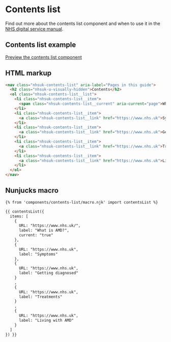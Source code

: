 # Contents list

Find out more about the contents list component and when to use it in the [NHS digital service manual](https://beta.nhs.uk/service-manual/).

## Contents list example

[Preview the contents list component]()

## HTML markup

```html
<nav class="nhsuk-contents-list" aria-label="Pages in this guide">
  <h2 class="nhsuk-u-visually-hidden">Contents</h2>
  <ol class="nhsuk-contents-list__list">
    <li class="nhsuk-contents-list__item">
      <span class="nhsuk-contents-list__current" aria-current="page">What is AMD?</span>
    </li>
    <li class="nhsuk-contents-list__item">
      <a class="nhsuk-contents-list__link" href="https://www.nhs.uk">Symptoms</a>
    </li>
    <li class="nhsuk-contents-list__item">
      <a class="nhsuk-contents-list__link" href="https://www.nhs.uk">Getting diagnosed</a>
    </li>
    <li class="nhsuk-contents-list__item">
      <a class="nhsuk-contents-list__link" href="https://www.nhs.uk">Treatments</a>
    </li>
    <li class="nhsuk-contents-list__item">
      <a class="nhsuk-contents-list__link" href="https://www.nhs.uk">Living with AMD</a>
    </li>
  </ol>
</nav>
```

## Nunjucks macro

```html
{% from 'components/contents-list/macro.njk' import contentsList %}

{{ contentsList({
  items: [
    {
      URL: "https://www.nhs.uk/",
      label: "What is AMD?",
      current: "true"
    },
    {
      URL: "https://www.nhs.uk",
      label: "Symptoms"
    },
    {
      URL: "https://www.nhs.uk",
      label: "Getting diagnosed"
    }
    ,
    {
      URL: "https://www.nhs.uk",
      label: "Treatments"
    }
    ,
    {
      URL: "https://www.nhs.uk",
      label: "Living with AMD"
    }
  ]
}) }}
```
